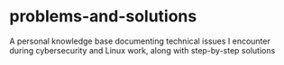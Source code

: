 # problems-and-solutions
A personal knowledge base documenting technical issues I encounter during cybersecurity and Linux work, along with step-by-step solutions
